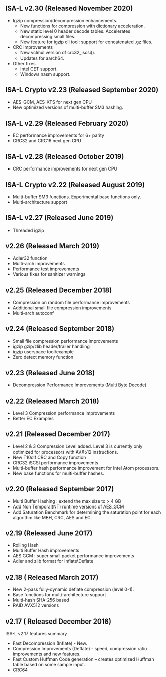## ISA-L v2.30 (Released November 2020)
* Igzip compression/decompression enhancements.
  - New functions for compression with dictionary acceleration.
  - New static level 0 header decode tables. Accelerates decompressing small files.
  - New feature for igzip cli tool: support for concatenated .gz files.
* CRC Improvements
  - New vclmul version of crc32_iscsi().
  - Updates for aarch64.
* Other fixes
  - Intel CET support.
  - Windows nasm support.

## ISA-L Crypto v2.23 (Released September 2020)
* AES-GCM, AES-XTS for next gen CPU
* New optimized versions of multi-buffer SM3 hashing.

## ISA-L v2.29 (Released February 2020)
* EC performance improvements for 6+ parity
* CRC32 and CRC16 next gen CPU

## ISA-L v2.28 (Released October 2019)
* CRC performance improvements for next gen CPU

## ISA-L Crypto v2.22 (Released August 2019)
* Multi-buffer SM3 functions. Experimental base functions only.
* Multi-architecture support

## ISA-L v2.27 (Released June 2019)
* Threaded igzip

## v2.26 (Released March 2019)
* Adler32 function
* Multi-arch improvements
* Performance test improvements
* Various fixes for sanitizer warnings

## v2.25 (Released December 2018)
* Compression on random file performance improvements
* Additional small file compression improvements
* Multi-arch autoconf

## v2.24 (Released September 2018)
* Small file compression performance improvements
* igzip gzip/zlib header/trailer handling
* igzip userspace tool/example
* Zero detect memory function

## v2.23 (Released June 2018)
* Decompression Performance Improvements (Multi Byte Decode)

## v2.22 (Released March 2018)
* Level 3 Compression performance improvements
* Better EC Examples

## v2.21 (Released December 2017)
* Level 2 & 3 Compression Level added. Level 3 is currently only optimized for processors with AVX512 instructions.
* New T10dif CRC and Copy function 
* CRC32 iSCSI performance improvements 
* Multi-buffer hash performance improvement for Intel Atom processors.
* New base functions for multi-buffer hashes.

## v2.20 (Released September 2017)
* Multi Buffer Hashing : extend the max size to > 4 GB 
* Add Non Temporal(NT) runtime versions of AES_GCM
* Add Saturation Benchmark for determining the saturation point for each algorithm like MBH, CRC, AES and EC.   

## v2.19 (Released June 2017)
* Rolling Hash
* Multi Buffer Hash improvements 
* AES GCM : super small packet performance improvements 
* Adler and zlib format for Inflate\Deflate 

## v2.18 ( Released March 2017)
* New 2-pass fully-dynamic deflate compression (level 0-1). 
* Base functions for multi-architecture support
* Multi-hash SHA-256 based
* RAID AVX512 versions

## v2.17 ( Released December 2016)
ISA-L v2.17 features summary 
* Fast Decompression (Inflate) - New.
* Compression Improvements (Deflate) - speed, compression ratio improvements and new features.
* Fast Custom Huffman Code generation – creates optimized Huffman table based on some sample input.
* CRC64
